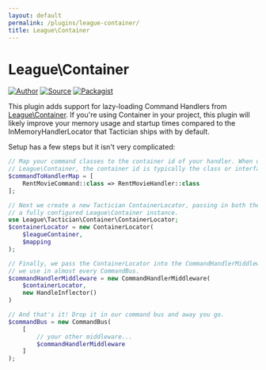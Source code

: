 ```yaml
---
layout: default
permalink: /plugins/league-container/
title: League\Container
---
```


# League\Container

[![Author](http://img.shields.io/badge/author-@NigelGreenway-blue.svg?style=flat-square)](https://twitter.com/nigelgreenway)
[![Source](http://img.shields.io/badge/source-league/tactician-container-blue.svg?style=flat-square)](https://github.com/thephpleague/tactician-container)
[![Packagist](http://img.shields.io/packagist/v/league/tactician-container.svg?style=flat-square)](https://packagist.org/packages/league/tactician-container)

This plugin adds support for lazy-loading Command Handlers from [League\Container](http://container.thephpleague.com/). If you're using Container in your project, this plugin will likely improve your memory usage and startup times compared to the InMemoryHandlerLocator that Tactician ships with by default.
  
Setup has a few steps but it isn't very complicated:

~~~php
// Map your command classes to the container id of your handler. When using
// League\Container, the container id is typically the class or interface name
$commandToHandlerMap = [
    RentMovieCommand::class => RentMovieHandler::class
];

// Next we create a new Tactician ContainerLocator, passing in both the map and
// a fully configured League\Container instance.
use League\Tactician\Container\ContainerLocator;
$containerLocator = new ContainerLocator(
    $leagueContainer, 
    $mapping
);

// Finally, we pass the ContainerLocator into the CommandHandlerMiddleware that
// we use in almost every CommandBus.
$commandHandlerMiddleware = new CommandHandlerMiddleware(
    $containerLocator,
    new HandleInflector()
)

// And that's it! Drop it in our command bus and away you go.
$commandBus = new CommandBus(
    [
        // your other middleware...
        $commandHandlerMiddleware    
    ]
);
~~~
